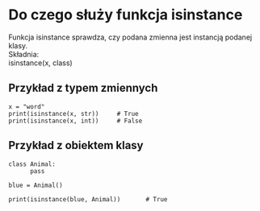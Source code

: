 # Do czego służy funkcja isinstance  
Funkcja isinstance sprawdza, czy podana zmienna jest instancją podanej klasy.  
Składnia:  
isinstance(x, class)  

## Przykład z typem zmiennych 

```
x = "word"
print(isinstance(x, str))     # True
print(isinstance(x, int))     # False
```

## Przykład z obiektem klasy  
```
class Animal:
      pass
      
blue = Animal()

print(isinstance(blue, Animal))       # True
```
